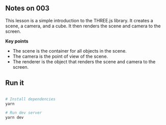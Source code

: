 ## Notes on 003

This lesson is a simple introduction to the THREE.js library. It creates a scene, a camera, and a cube. It then renders the scene and camera to the screen.

**Key points**

-   The scene is the container for all objects in the scene.
-   The camera is the point of view of the scene.
-   The renderer is the object that renders the scene and camera to the screen.

## Run it

```bash

# Install dependencies
yarn

# Run dev server
yarn dev
```
